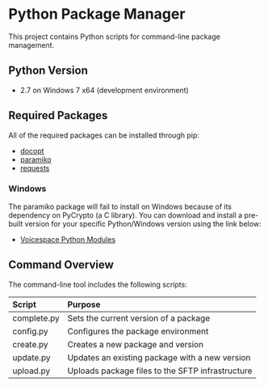# Python Package Manager

This project contains Python scripts for command-line package management.

## Python Version

- 2.7 on Windows 7 x64 (development environment)

## Required Packages

All of the required packages can be installed through pip:

- [docopt](https://github.com/docopt/docopt)
- [paramiko](https://github.com/paramiko/paramiko)
- [requests](http://docs.python-requests.org/en/latest/)

### Windows

The paramiko package will fail to install on Windows because of its dependency on PyCrypto (a C library). You can download and install a pre-built version for your specific Python/Windows version using the link below:

- [Voicespace Python Modules](http://www.voidspace.org.uk/python/modules.shtml#pycrypto)

## Command Overview

The command-line tool includes the following scripts:

|Script|Purpose|
|:-----|:-------|
|complete.py|Sets the current version of a package|
|config.py|Configures the package environment|
|create.py|Creates a new package and version|
|update.py|Updates an existing package with a new version|
|upload.py|Uploads package files to the SFTP infrastructure|
